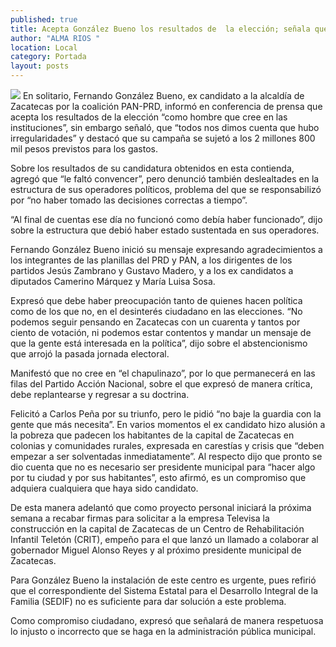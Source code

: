 ```yaml
---
published: true
title: Acepta González Bueno los resultados de  la elección; señala que hubo irregularidades
author: "ALMA RIOS "
location: Local
category: Portada
layout: posts
---
```


![](http://i.imgur.com/HiAbxrAm.jpg)
En solitario, Fernando González Bueno, ex candidato a la alcaldía de Zacatecas por la coalición PAN-PRD, informó en conferencia de prensa que acepta los resultados de la elección “como hombre que cree en las instituciones”, sin embargo señaló, que “todos nos dimos cuenta que hubo irregularidades” y destacó que su campaña se sujetó a los 2 millones 800 mil pesos previstos para los gastos.

Sobre los resultados de su candidatura obtenidos en esta contienda, agregó que “le faltó convencer”, pero denunció también deslealtades en la estructura de sus operadores políticos, problema del que se responsabilizó por “no haber tomado las decisiones correctas a tiempo”.

“Al final de cuentas ese día no funcionó como debía haber funcionado”, dijo sobre la estructura que debió haber estado sustentada en sus operadores.

Fernando González Bueno inició su mensaje expresando agradecimientos a los integrantes de las planillas del PRD y PAN, a los dirigentes de los partidos Jesús Zambrano y Gustavo Madero, y a los ex candidatos a diputados Camerino Márquez y María Luisa Sosa.

Expresó que debe haber preocupación tanto de quienes hacen política como de los que no, en el desinterés ciudadano en las elecciones. “No podemos seguir pensando en Zacatecas con un cuarenta y tantos por ciento de votación, ni podemos estar contentos y mandar un mensaje de que la gente está interesada en la política”, dijo sobre el abstencionismo que arrojó la pasada jornada electoral.

Manifestó que no cree en “el chapulinazo”, por lo que permanecerá en las filas del Partido Acción Nacional, sobre el que expresó de manera crítica, debe replantearse y regresar a su doctrina.

Felicitó a Carlos Peña por su triunfo, pero le pidió “no baje la guardia con la gente que más necesita”. En varios momentos el ex candidato hizo alusión a la pobreza que padecen los habitantes de la capital de Zacatecas en colonias y comunidades rurales, expresada en carestías y crisis que “deben empezar a ser solventadas inmediatamente”.
Al respecto dijo que pronto se dio cuenta que no es necesario ser presidente municipal para “hacer algo por tu ciudad y por sus habitantes”, esto afirmó, es un compromiso que adquiera cualquiera que haya sido candidato.

De esta manera adelantó que como proyecto personal iniciará la próxima semana a recabar firmas para solicitar a la empresa Televisa la construcción en la capital de Zacatecas de un Centro de Rehabilitación Infantil Teletón (CRIT), empeño para el que lanzó un llamado a colaborar al gobernador Miguel Alonso Reyes y al próximo presidente municipal de Zacatecas.

Para González Bueno la instalación de este centro es urgente, pues refirió que el correspondiente del Sistema Estatal para el Desarrollo Integral de la Familia (SEDIF) no es suficiente para dar solución a este problema.

Como compromiso ciudadano, expresó que señalará de manera respetuosa lo injusto o incorrecto que se haga en la administración pública municipal.
